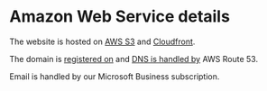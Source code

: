 # Amazon Web Service details

The website is hosted on [AWS S3](https://s3.console.aws.amazon.com/s3/buckets/all4uhealthcare-landing?region=eu-west-2) and [Cloudfront](https://console.aws.amazon.com/cloudfront/v3/home?region=eu-west-2#/distributions/EW7DLIV5T3XNG).

The domain is [registered on](https://console.aws.amazon.com/route53/home#DomainDetail:all4uhealthcare.co.uk) and [DNS is handled by](https://console.aws.amazon.com/route53/v2/hostedzones#ListRecordSets/Z07723694GH8L8PBQQ8I) AWS Route 53.

Email is handled by our Microsoft Business subscription.
